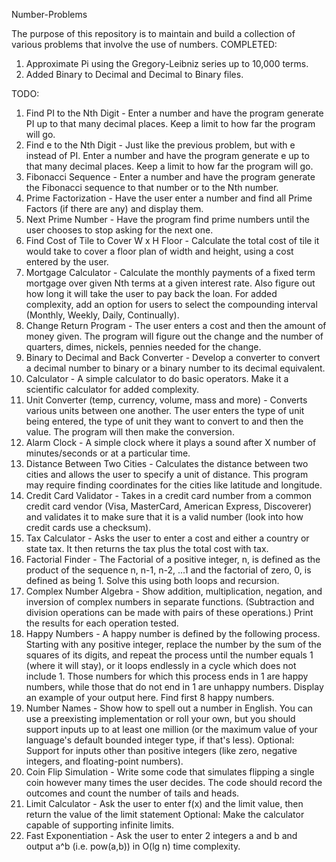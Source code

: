 Number-Problems

The purpose of this repository is to maintain and build a collection of various problems
that involve the use of numbers.
COMPLETED:
1. Approximate Pi using the Gregory-Leibniz series up to 10,000 terms.
2. Added Binary to Decimal and Decimal to Binary files.

TODO:
1. Find PI to the Nth Digit - Enter a number and have the program generate PI up to that many 
decimal places. Keep a limit to how far the program will go.
2. Find e to the Nth Digit - Just like the previous problem, but with e instead of PI. Enter a 
number and have the program generate e up to that many decimal places. Keep a limit to how far the 
program will go.
3. Fibonacci Sequence - Enter a number and have the program generate the Fibonacci sequence to 
that number or to the Nth number.
4. Prime Factorization - Have the user enter a number and find all Prime Factors (if there are any)
and display them.
5. Next Prime Number - Have the program find prime numbers until the user chooses to stop asking 
for the next one.
6. Find Cost of Tile to Cover W x H Floor - Calculate the total cost of tile it would take to cover
a floor plan of width and height, using a cost entered by the user.
7. Mortgage Calculator - Calculate the monthly payments of a fixed term mortgage over given Nth 
terms at a given interest rate. Also figure out how long it will take the user to pay back the 
loan. For added complexity, add an option for users to select the compounding interval (Monthly, 
Weekly, Daily, Continually).
8. Change Return Program - The user enters a cost and then the amount of money given. The program 
will figure out the change and the number of quarters, dimes, nickels, pennies needed for the 
change.
9. Binary to Decimal and Back Converter - Develop a converter to convert a decimal number to binary
or a binary number to its decimal equivalent.
10. Calculator - A simple calculator to do basic operators. Make it a scientific calculator for 
added complexity.
11. Unit Converter (temp, currency, volume, mass and more) - Converts various units between one 
another. The user enters the type of unit being entered, the type of unit they want to convert to 
and then the value. The program will then make the conversion.
12. Alarm Clock - A simple clock where it plays a sound after X number of minutes/seconds or at a 
particular time.
13. Distance Between Two Cities - Calculates the distance between two cities and allows the user to
specify a unit of distance. This program may require finding coordinates for the cities like 
latitude and longitude.
14. Credit Card Validator - Takes in a credit card number from a common credit card vendor 
(Visa, MasterCard, American Express, Discoverer) and validates it to make sure that it is a valid 
number (look into how credit cards use a checksum).
15. Tax Calculator - Asks the user to enter a cost and either a country or state tax. It then 
returns the tax plus the total cost with tax.
16. Factorial Finder - The Factorial of a positive integer, n, is defined as the product of the 
sequence n, n-1, n-2, ...1 and the factorial of zero, 0, is defined as being 1. Solve this using 
both loops and recursion.
17. Complex Number Algebra - Show addition, multiplication, negation, and inversion of complex 
numbers in separate functions. (Subtraction and division operations can be made with pairs of these
operations.) Print the results for each operation tested.
18. Happy Numbers - A happy number is defined by the following process. Starting with any positive 
integer, replace the number by the sum of the squares of its digits, and repeat the process until 
the number equals 1 (where it will stay), or it loops endlessly in a cycle which does not
include 1. Those numbers for which this process ends in 1 are happy numbers, while those that do 
not end in 1 are unhappy numbers. Display an example of your output here. Find first 8 happy 
numbers.
19. Number Names - Show how to spell out a number in English. You can use a preexisting 
implementation or roll your own, but you should support inputs up to at least one million 
(or the maximum value of your language's default bounded integer type, if that's less). 
Optional: Support for inputs other than positive integers (like zero, negative integers, 
and floating-point numbers).
20. Coin Flip Simulation - Write some code that simulates flipping a single coin however many times
the user decides. The code should record the outcomes and count the number of tails and heads.
21. Limit Calculator - Ask the user to enter f(x) and the limit value, then return the value of the
limit statement Optional: Make the calculator capable of supporting infinite limits.
22. Fast Exponentiation - Ask the user to enter 2 integers a and b and output a^b (i.e. pow(a,b)) 
in O(lg n) time complexity.
